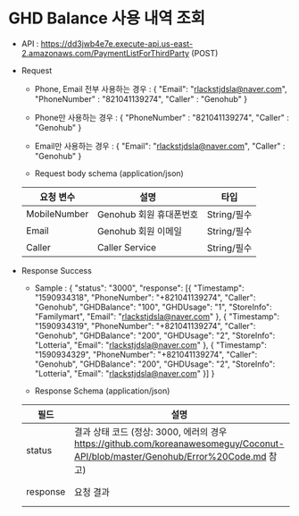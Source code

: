 
# GHD Balance 사용 내역 조회


- API : https://dd3jwb4e7e.execute-api.us-east-2.amazonaws.com/PaymentListForThirdParty (POST)


- Request

  * Phone, Email 전부 사용하는 경우 : 
  { 
     "Email": "rlackstjdsla@naver.com", 
     "PhoneNumber" : "821041139274", 
     "Caller" : "Genohub"
  }
  
  * Phone만 사용하는 경우 : 
  { 
     "PhoneNumber" : "821041139274", 
     "Caller" : "Genohub"
  }
  
  * Email만 사용하는 경우 : 
  { 
     "Email": "rlackstjdsla@naver.com", 
     "Caller" : "Genohub"
  }
  
  * Request body schema (application/json)
  
  요청 변수 | 설명 | 타입
  ------------ | ------------- | -------------
  MobileNumber | Genohub 회원 휴대폰번호 | String/필수
  Email | Genohub 회원 이메일 | String/필수
  Caller | Caller Service | String/필수
  
- Response Success

  * Sample : 
{
    "status": "3000",
    "response": [{
        "Timestamp": "1590934318",
        "PhoneNumber": "+821041139274",
        "Caller": "Genohub",
        "GHDBalance": "100",
        "GHDUsage": "1",
        "StoreInfo": "Familymart",
        "Email": "rlackstjdsla@naver.com"
    }, {
        "Timestamp": "1590934319",
        "PhoneNumber": "+821041139274",
        "Caller": "Genohub",
        "GHDBalance": "200",
        "GHDUsage": "2",
        "StoreInfo": "Lotteria",
        "Email": "rlackstjdsla@naver.com"
    }, {
        "Timestamp": "1590934329",
        "PhoneNumber": "+821041139274",
        "Caller": "Genohub",
        "GHDBalance": "200",
        "GHDUsage": "2",
        "StoreInfo": "Lotteria",
        "Email": "rlackstjdsla@naver.com"
    }]
}
  
  * Response Schema (application/json)

  필드 | 설명 | 타입
  ------------ | ------------- | -------------
  status | 결과 상태 코드 (정상: 3000, 에러의 경우 https://github.com/koreanawesomeguy/Coconut-API/blob/master/Genohub/Error%20Code.md 참고) | String/필수
  response | 요청 결과 | String/필수
 
